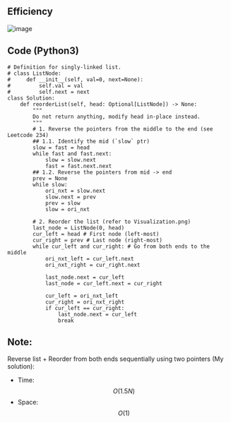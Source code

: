 ## Efficiency
![image](https://github.com/KCP17/Leetcode-solutions/assets/148914885/4d0c74df-8602-4ff9-aee0-68f17cb8ca5a)

## Code (Python3)
```python3 []
# Definition for singly-linked list.
# class ListNode:
#     def __init__(self, val=0, next=None):
#         self.val = val
#         self.next = next
class Solution:
    def reorderList(self, head: Optional[ListNode]) -> None:
        """
        Do not return anything, modify head in-place instead.
        """
        # 1. Reverse the pointers from the middle to the end (see Leetcode 234)
        ## 1.1. Identify the mid (`slow` ptr)
        slow = fast = head
        while fast and fast.next:
            slow = slow.next
            fast = fast.next.next
        ## 1.2. Reverse the pointers from mid -> end
        prev = None
        while slow:
            ori_nxt = slow.next
            slow.next = prev
            prev = slow
            slow = ori_nxt
        
        # 2. Reorder the list (refer to Visualization.png)
        last_node = ListNode(0, head)
        cur_left = head # First node (left-most)
        cur_right = prev # Last node (right-most)
        while cur_left and cur_right: # Go from both ends to the middle
            ori_nxt_left = cur_left.next
            ori_nxt_right = cur_right.next

            last_node.next = cur_left
            last_node = cur_left.next = cur_right

            cur_left = ori_nxt_left
            cur_right = ori_nxt_right
            if cur_left == cur_right:
                last_node.next = cur_left
                break
```
## Note:
Reverse list + Reorder from both ends sequentially using two pointers (My solution):
- Time: $$O(1.5N)$$
- Space: $$O(1)$$
